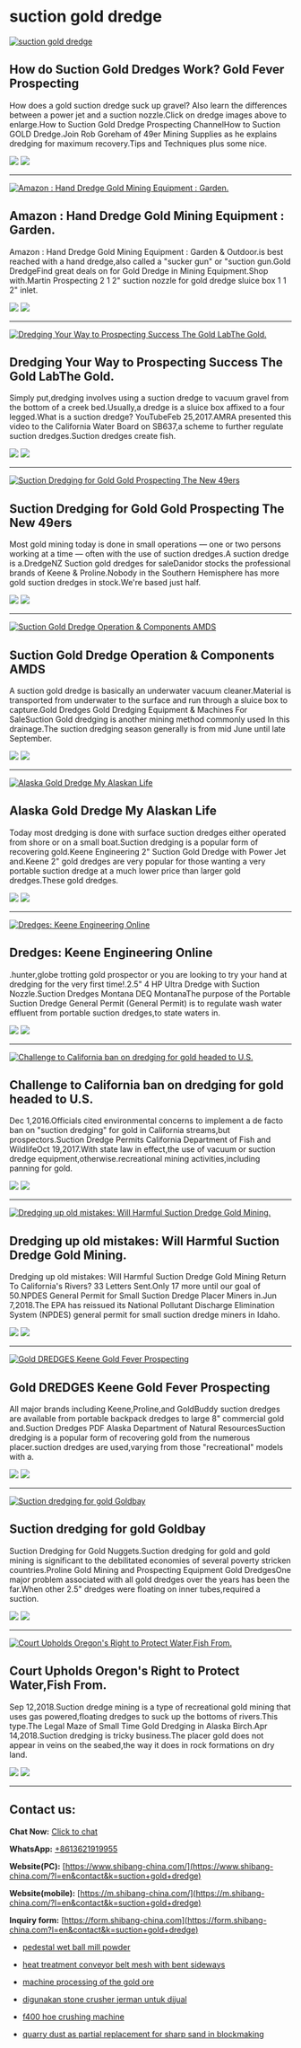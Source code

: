 # suction gold dredge

<a href="https://swt.shibang-china.com/?l=en&img&k=suction+gold+dredge" target="_blank">![suction gold dredge](http://static.shibang-china.com/all-800x300/1147.jpg)</a>

## How do Suction Gold Dredges Work? Gold Fever Prospecting
How does a gold suction dredge suck up gravel? Also learn the differences between a power jet and a suction nozzle.Click on dredge images above to enlarge.How to Suction Gold Dredge Prospecting ChannelHow to Suction GOLD Dredge.Join Rob Goreham of 49er Mining Supplies as he explains dredging for maximum recovery.Tips and Techniques plus some nice.


<a href="https://whatsapp.shibangsoft.com/WhatsApp.php" target="_blank" title="WhatsApp">![](http://static.shibang-china.com/icon/whatsapp.png)</a> <a href="https://swt.shibang-china.com/?l=en&icon&k=suction+gold+dredge" target="_blank">![](http://static.shibang-china.com/icon/chat-en.png)</a>

---

<a href="https://swt.shibang-china.com/?l=en&img&k=suction+gold+dredge" target="_blank">![Amazon : Hand Dredge Gold Mining Equipment : Garden.](http://static.shibang-china.com/all-800x300/437.jpg)</a>

## Amazon : Hand Dredge Gold Mining Equipment : Garden.
Amazon : Hand Dredge Gold Mining Equipment : Garden &amp; Outdoor.is best reached with a hand dredge,also called a &quot;sucker gun&quot; or &quot;suction gun.Gold DredgeFind great deals on for Gold Dredge in Mining Equipment.Shop with.Martin Prospecting 2 1 2&quot; suction nozzle for gold dredge sluice box 1 1 2&quot; inlet.


<a href="https://whatsapp.shibangsoft.com/WhatsApp.php" target="_blank" title="WhatsApp">![](http://static.shibang-china.com/icon/whatsapp.png)</a> <a href="https://swt.shibang-china.com/?l=en&icon&k=suction+gold+dredge" target="_blank">![](http://static.shibang-china.com/icon/chat-en.png)</a>

---

<a href="https://swt.shibang-china.com/?l=en&img&k=suction+gold+dredge" target="_blank">![Dredging Your Way to Prospecting Success The Gold LabThe Gold.](http://static.shibang-china.com/all-800x300/1298.jpg)</a>

## Dredging Your Way to Prospecting Success The Gold LabThe Gold.
Simply put,dredging involves using a suction dredge to vacuum gravel from the bottom of a creek bed.Usually,a dredge is a sluice box affixed to a four legged.What is a suction dredge? YouTubeFeb 25,2017.AMRA presented this video to the California Water Board on SB637,a scheme to further regulate suction dredges.Suction dredges create fish.


<a href="https://whatsapp.shibangsoft.com/WhatsApp.php" target="_blank" title="WhatsApp">![](http://static.shibang-china.com/icon/whatsapp.png)</a> <a href="https://swt.shibang-china.com/?l=en&icon&k=suction+gold+dredge" target="_blank">![](http://static.shibang-china.com/icon/chat-en.png)</a>

---

<a href="https://swt.shibang-china.com/?l=en&img&k=suction+gold+dredge" target="_blank">![Suction Dredging for Gold Gold Prospecting The New 49ers](http://static.shibang-china.com/all-800x300/540.jpg)</a>

## Suction Dredging for Gold Gold Prospecting The New 49ers
Most gold mining today is done in small operations — one or two persons working at a time — often with the use of suction dredges.A suction dredge is a.DredgeNZ Suction gold dredges for saleDanidor stocks the professional brands of Keene &amp; Proline.Nobody in the Southern Hemisphere has more gold suction dredges in stock.We&#39;re based just half.


<a href="https://whatsapp.shibangsoft.com/WhatsApp.php" target="_blank" title="WhatsApp">![](http://static.shibang-china.com/icon/whatsapp.png)</a> <a href="https://swt.shibang-china.com/?l=en&icon&k=suction+gold+dredge" target="_blank">![](http://static.shibang-china.com/icon/chat-en.png)</a>

---

<a href="https://swt.shibang-china.com/?l=en&img&k=suction+gold+dredge" target="_blank">![Suction Gold Dredge Operation &amp; Components AMDS](http://static.shibang-china.com/all-800x300/1387.jpg)</a>

## Suction Gold Dredge Operation &amp; Components AMDS
A suction gold dredge is basically an underwater vacuum cleaner.Material is transported from underwater to the surface and run through a sluice box to capture.Gold Dredges Gold Dredging Equipment &amp; Machines For SaleSuction Gold dredging is another mining method commonly used In this drainage.The suction dredging season generally is from mid June until late September.


<a href="https://whatsapp.shibangsoft.com/WhatsApp.php" target="_blank" title="WhatsApp">![](http://static.shibang-china.com/icon/whatsapp.png)</a> <a href="https://swt.shibang-china.com/?l=en&icon&k=suction+gold+dredge" target="_blank">![](http://static.shibang-china.com/icon/chat-en.png)</a>

---

<a href="https://swt.shibang-china.com/?l=en&img&k=suction+gold+dredge" target="_blank">![Alaska Gold Dredge My Alaskan Life](http://static.shibang-china.com/all-800x300/778.jpg)</a>

## Alaska Gold Dredge My Alaskan Life
Today most dredging is done with surface suction dredges either operated from shore or on a small boat.Suction dredging is a popular form of recovering gold.Keene Engineering 2&quot; Suction Gold Dredge with Power Jet and.Keene 2&quot; gold dredges are very popular for those wanting a very portable suction dredge at a much lower price than larger gold dredges.These gold dredges.


<a href="https://whatsapp.shibangsoft.com/WhatsApp.php" target="_blank" title="WhatsApp">![](http://static.shibang-china.com/icon/whatsapp.png)</a> <a href="https://swt.shibang-china.com/?l=en&icon&k=suction+gold+dredge" target="_blank">![](http://static.shibang-china.com/icon/chat-en.png)</a>

---

<a href="https://swt.shibang-china.com/?l=en&img&k=suction+gold+dredge" target="_blank">![Dredges: Keene Engineering Online](http://static.shibang-china.com/all-800x300/629.jpg)</a>

## Dredges: Keene Engineering Online
.hunter,globe trotting gold prospector or you are looking to try your hand at dredging for the very first time!.2.5&quot; 4 HP Ultra Dredge with Suction Nozzle.Suction Dredges Montana DEQ MontanaThe purpose of the Portable Suction Dredge General Permit (General Permit) is to regulate wash water effluent from portable suction dredges,to state waters in.


<a href="https://whatsapp.shibangsoft.com/WhatsApp.php" target="_blank" title="WhatsApp">![](http://static.shibang-china.com/icon/whatsapp.png)</a> <a href="https://swt.shibang-china.com/?l=en&icon&k=suction+gold+dredge" target="_blank">![](http://static.shibang-china.com/icon/chat-en.png)</a>

---

<a href="https://swt.shibang-china.com/?l=en&img&k=suction+gold+dredge" target="_blank">![Challenge to California ban on dredging for gold headed to U.S.](http://static.shibang-china.com/all-800x300/1362.jpg)</a>

## Challenge to California ban on dredging for gold headed to U.S.
Dec 1,2016.Officials cited environmental concerns to implement a de facto ban on "suction dredging" for gold in California streams,but prospectors.Suction Dredge Permits California Department of Fish and WildlifeOct 19,2017.With state law in effect,the use of vacuum or suction dredge equipment,otherwise.recreational mining activities,including panning for gold.


<a href="https://whatsapp.shibangsoft.com/WhatsApp.php" target="_blank" title="WhatsApp">![](http://static.shibang-china.com/icon/whatsapp.png)</a> <a href="https://swt.shibang-china.com/?l=en&icon&k=suction+gold+dredge" target="_blank">![](http://static.shibang-china.com/icon/chat-en.png)</a>

---

<a href="https://swt.shibang-china.com/?l=en&img&k=suction+gold+dredge" target="_blank">![Dredging up old mistakes: Will Harmful Suction Dredge Gold Mining.](http://static.shibang-china.com/all-800x300/1464.jpg)</a>

## Dredging up old mistakes: Will Harmful Suction Dredge Gold Mining.
Dredging up old mistakes: Will Harmful Suction Dredge Gold Mining Return To California&#39;s Rivers? 33 Letters Sent.Only 17 more until our goal of 50.NPDES General Permit for Small Suction Dredge Placer Miners in.Jun 7,2018.The EPA has reissued its National Pollutant Discharge Elimination System (NPDES) general permit for small suction dredge miners in Idaho.


<a href="https://whatsapp.shibangsoft.com/WhatsApp.php" target="_blank" title="WhatsApp">![](http://static.shibang-china.com/icon/whatsapp.png)</a> <a href="https://swt.shibang-china.com/?l=en&icon&k=suction+gold+dredge" target="_blank">![](http://static.shibang-china.com/icon/chat-en.png)</a>

---

<a href="https://swt.shibang-china.com/?l=en&img&k=suction+gold+dredge" target="_blank">![Gold DREDGES Keene Gold Fever Prospecting](http://static.shibang-china.com/all-800x300/524.jpg)</a>

## Gold DREDGES Keene Gold Fever Prospecting
All major brands including Keene,Proline,and GoldBuddy suction dredges are available from portable backpack dredges to large 8&quot; commercial gold and.Suction Dredges PDF Alaska Department of Natural ResourcesSuction dredging is a popular form of recovering gold from the numerous placer.suction dredges are used,varying from those "recreational" models with a.


<a href="https://whatsapp.shibangsoft.com/WhatsApp.php" target="_blank" title="WhatsApp">![](http://static.shibang-china.com/icon/whatsapp.png)</a> <a href="https://swt.shibang-china.com/?l=en&icon&k=suction+gold+dredge" target="_blank">![](http://static.shibang-china.com/icon/chat-en.png)</a>

---

<a href="https://swt.shibang-china.com/?l=en&img&k=suction+gold+dredge" target="_blank">![Suction dredging for gold Goldbay](http://static.shibang-china.com/all-800x300/269.jpg)</a>

## Suction dredging for gold Goldbay
Suction Dredging for Gold Nuggets.Suction dredging for gold and gold mining is significant to the debilitated economies of several poverty stricken countries.Proline Gold Mining and Prospecting Equipment Gold DredgesOne major problem associated with all gold dredges over the years has been the far.When other 2.5&quot; dredges were floating on inner tubes,required a suction.


<a href="https://whatsapp.shibangsoft.com/WhatsApp.php" target="_blank" title="WhatsApp">![](http://static.shibang-china.com/icon/whatsapp.png)</a> <a href="https://swt.shibang-china.com/?l=en&icon&k=suction+gold+dredge" target="_blank">![](http://static.shibang-china.com/icon/chat-en.png)</a>

---

<a href="https://swt.shibang-china.com/?l=en&img&k=suction+gold+dredge" target="_blank">![Court Upholds Oregon&#39;s Right to Protect Water,Fish From.](http://static.shibang-china.com/all-800x300/1072.jpg)</a>

## Court Upholds Oregon&#39;s Right to Protect Water,Fish From.
Sep 12,2018.Suction dredge mining is a type of recreational gold mining that uses gas powered,floating dredges to suck up the bottoms of rivers.This type.The Legal Maze of Small Time Gold Dredging in Alaska Birch.Apr 14,2018.Suction dredging is tricky business.The placer gold does not appear in veins on the seabed,the way it does in rock formations on dry land.


<a href="https://whatsapp.shibangsoft.com/WhatsApp.php" target="_blank" title="WhatsApp">![](http://static.shibang-china.com/icon/whatsapp.png)</a> <a href="https://swt.shibang-china.com/?l=en&icon&k=suction+gold+dredge" target="_blank">![](http://static.shibang-china.com/icon/chat-en.png)</a>

---
## Contact us:

**Chat Now:** [Click to chat](https://swt.shibang-china.com?l=en&contact&k=suction+gold+dredge)

**WhatsApp:**  [+8613621919955](https://whatsapp.shibangsoft.com/WhatsApp.php)

**Website(PC):** [https://www.shibang-china.com/](https://www.shibang-china.com/?l=en&contact&k=suction+gold+dredge)

**Website(mobile):** [https://m.shibang-china.com/](https://m.shibang-china.com/?l=en&contact&k=suction+gold+dredge)

**Inquiry form:** [https://form.shibang-china.com](https://form.shibang-china.com?l=en&contact&k=suction+gold+dredge)

* [pedestal wet ball mill powder](../136/pedestal%20wet%20ball%20mill%20powder.md)

* [heat treatment conveyor belt mesh with bent sideways](../132/heat%20treatment%20conveyor%20belt%20mesh%20with%20bent%20sideways.md)

* [machine processing of the gold ore](../139/machine%20processing%20of%20the%20gold%20ore.md)

* [digunakan stone crusher jerman untuk dijual](../134/digunakan%20stone%20crusher%20jerman%20untuk%20dijual.md)

* [f400 hoe crushing machine](../134/f400%20hoe%20crushing%20machine.md)

* [quarry dust as partial replacement for sharp sand in blockmaking](../131/quarry%20dust%20as%20partial%20replacement%20for%20sharp%20sand%20in%20blockmaking.md)